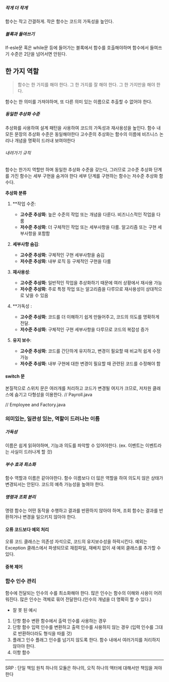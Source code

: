 
##### 작게 더 작게
함수는 작고 간결하게. 
작은 함수는 코드의 가독성을 높인다.
##### 블록과 들여쓰기
If-esle문 혹은 while문 등에 들어가는 블록에서 함수를 호출해야하며 함수에서 들여쓰기 수준은 2단을 넘어서면 안된다.

## 한 가지 역할

> 함수는 한 가지를 해야 한다. 그 한 가지를 잘 해야 한다. 그 한 가지만을 해야 한다.

함수는 한 의미를 가져야하며, 또 다른 의미 있는 이름으로 추출할 수 없어야 한다.

##### 동일한 추상화 수준
추상화를 사용하여 설계 패턴을 사용하여 코드의 가독성과 재사용성을 높인다.
함수 내 모든 문장의 추상화 수준은 동일해야한다
고수준의 추상화는 함수의 이름에 비즈니스 논리나 개념을 명확히 드러내 보여야한다
###### 내려가기 규칙
함수는 한가지 역할만 하며 동일한 추상화 수준을 갖는다, 그러므로 고수준 추상화 단계를 가진 함수는 세부 구현을 숨겨야 한다 세부 단계를 구현하는 함수는 저수준 추상화 함수다.

**추상화 분류** 
1. **작업 수준:
   - **고수준 추상화**: 높은 수준의 작업 또는 개념을 다룬다. 비즈니스적인 작업을 다룸
   - **저수준 추상화**: 더 구체적인 작업 또는 세부사항을 다룸. 알고리즘 또는 구현 세부사항을 포함함

2. **세부사항 숨김**:
   - **고수준 추상화**: 구체적인 구현 세부사항을 숨김 
   - **저수준 추상화**: 내부 로직 등 구체적인 구현을 다룸

3. **재사용성**:
   - **고수준 추상화**: 일반적인 작업을 추상화하기 때문에 여러 상황에서 재사용 가능
   - **저수준 추상화**: 주로 특정 작업 또는 알고리즘을 다루므로 재사용성이 상대적으로 낮을 수 있음

4. **가독성 :
   - **고수준 추상화**: 코드를 더 이해하기 쉽게 만들어주고, 코드의 의도를 명확하게 전달.
   - **저수준 추상화**: 구체적인 구현 세부사항을 다루므로 코드의 복잡성 증가

5. **유지 보수**:
   - **고수준 추상화**: 코드를 간단하게 유지하고, 변경이 필요할 때 비교적 쉽게 수정 가능
   - **저수준 추상화**: 내부 구현에 대한 변경이 필요할 때 관련된 코드를 수정해야 함

#### switch 문
본질적으로 스위치 문은 여러개를 처리하고 코드가 변경될 여지가 크므로, 저차원 클래스에 숨기고 다형성을 이용한다. 
// Payroll.java

// Employee and Factory.java

### 의미있는, 일관성 있는, 역할이 드러나는 이름
##### 가독성
이름은 쉽게 읽혀야하며, 기능과 의도를 파악할 수 있어야한다. (ex. 이벤트는 이벤트라는 사실이 드러나게 할 것) 
##### 부수 효과 최소화
함수 역할과 이름은 같아야한다. 함수 이름보다 더 많은 역할을 하여 의도치 않은 상태가 변경되서는 안된다. 코드의 예측 가능성을 높여야 한다.

##### 명령과 조회 분리
명령 함수는 어떤 동작을 수행하고 결과를 반환하지 않아야 하며, 조회 함수는 결과를 반환하거나 변경을 일으키지 않아야 한다.

#### 오류 코드보다 예외 처리
오류 코드 클래스는 의존성 자석으로, 코드의 유지보수성을 하락시킨다.  예외는 Exception 클래스에서 파생되므로 재컴파일, 재배치 없이 새 예외 클래스를 추가할 수 있다. 

#### 중복 제어



### 함수 인수 관리
함수에 전달되는 인수의 수를 최소화해야 한다. 많은 인수는 함수의 이해와 사용이 어려워진다. 많은 인수는 객체로 묶어 전달한다.(인수의 개념을 더 명확히 할 수 있다.)

* 잘 못 된 예시
1. 단항 함수
	변환 함수에서 출력 인수를 사용하는 경우
2. 단항 함수
	입력 인수를 변환하고 출력 인수를 사용하지 않는 경우 (입력 인수를 그대로 반환하더라도 형식을 따를 것)
3. 플래그 인수 
	플래그 인수를 넘기지 않도록 한다. 함수 내에서 여러가지를 처리하지 않아야 한다.
4. 이항 함수
	
	



--- 
SRP :  단일 책임 원칙
하나의 모듈은 하나의, 오직 하나의 액터에 대해서만 책임을 져야 한다
